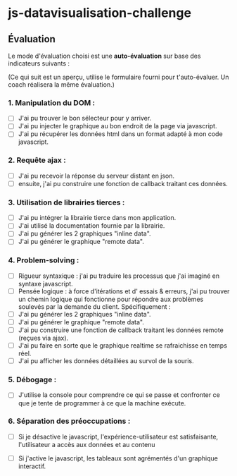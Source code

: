 # js-datavisualisation-challenge

## Évaluation

Le mode d'évaluation choisi est une **auto-évaluation** sur base des indicateurs suivants :

(Ce qui suit est un aperçu, utilise le formulaire fourni pour t'auto-évaluer. Un coach réalisera la même évaluation.)

### 1. Manipulation du **DOM** :

- [ ] J'ai pu trouver le bon sélecteur pour y arriver.
- [ ] J'ai pu injecter le graphique au bon endroit de la page via javascript.
- [ ] J'ai pu récupérer les données html dans un format adapté à mon code javascript.

### 2. Requête **ajax** :

- [ ] J'ai pu recevoir la réponse du serveur distant en json.
- [ ] ensuite, j'ai pu construire une fonction de callback traitant ces données.

### 3. Utilisation de **librairies tierces** :

- [ ] J'ai pu intégrer la librairie tierce dans mon application.
- [ ] J'ai utilisé la documentation fournie par la librairie.
- [ ] J'ai pu générer les 2 graphiques "inline data".
- [ ] J'ai pu générer le graphique "remote data".

### 4. Problem-solving :

- [ ] Rigueur syntaxique : j'ai pu traduire les processus que j'ai imaginé en syntaxe javascript.
- [ ] Pensée logique : à force d'itérations et d' essais & erreurs, j'ai pu trouver un chemin logique qui fonctionne pour répondre aux problèmes soulevés par la demande du client.
Spécifiquement :
- [ ] J'ai pu générer les 2 graphiques "inline data".
- [ ] J'ai pu générer le graphique "remote data".
- [ ] J'ai pu construire une fonction de callback traitant les données remote (reçues via ajax).
- [ ] J'ai pu faire en sorte que le graphique realtime se rafraichisse en temps réel.
- [ ] J'ai pu afficher les données détaillées au survol de la souris.

### 5. Débogage :

- [ ] J'utilise la console pour comprendre ce qui se passe et confronter ce que je tente de programmer à ce que la machine exécute.

### 6. Séparation des préoccupations :

- [ ] Si je désactive le javascript, l'expérience-utilisateur est satisfaisante, l'utilisateur a accès aux données et au contenu
- [ ] Si j'active le javascript, les tableaux sont agrémentés d'un graphique interactif.

